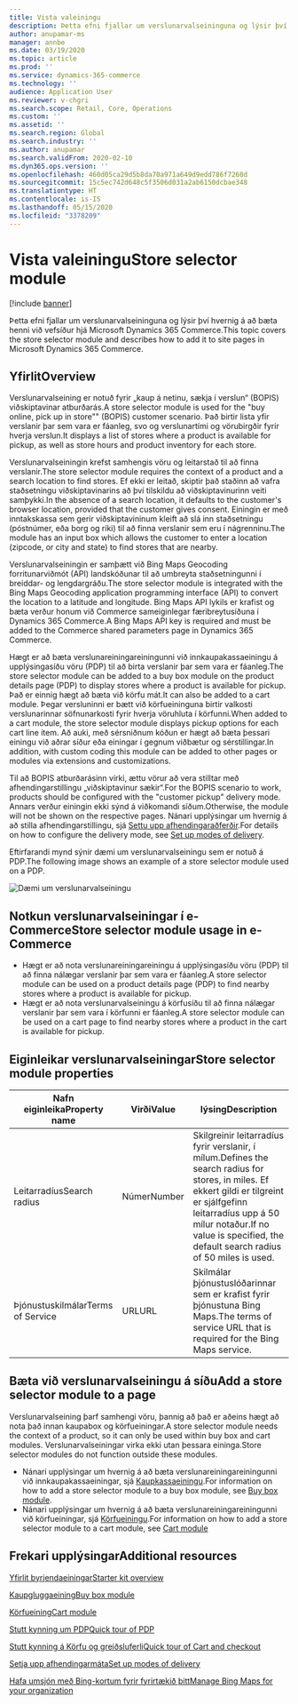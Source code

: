```yaml
---
title: Vista valeiningu
description: Þetta efni fjallar um verslunarvalseininguna og lýsir því hvernig á að bæta henni við vefsíður hjá Microsoft Dynamics 365 Commerce.
author: anupamar-ms
manager: annbe
ms.date: 03/19/2020
ms.topic: article
ms.prod: ''
ms.service: dynamics-365-commerce
ms.technology: ''
audience: Application User
ms.reviewer: v-chgri
ms.search.scope: Retail, Core, Operations
ms.custom: ''
ms.assetid: ''
ms.search.region: Global
ms.search.industry: ''
ms.author: anupamar
ms.search.validFrom: 2020-02-10
ms.dyn365.ops.version: ''
ms.openlocfilehash: 460d05ca29d5b8da70a971a649d9edd786f7260d
ms.sourcegitcommit: 15c5ec742d648c5f3506d031a2ab6150dcbae348
ms.translationtype: HT
ms.contentlocale: is-IS
ms.lasthandoff: 05/15/2020
ms.locfileid: "3378209"
---
```

# <a name="store-selector-module"></a><span data-ttu-id="fbd18-103">Vista valeiningu</span><span class="sxs-lookup"><span data-stu-id="fbd18-103">Store selector module</span></span>

[!include [banner](includes/banner.md)]

<span data-ttu-id="fbd18-104">Þetta efni fjallar um verslunarvalseininguna og lýsir því hvernig á að bæta henni við vefsíður hjá Microsoft Dynamics 365 Commerce.</span><span class="sxs-lookup"><span data-stu-id="fbd18-104">This topic covers the store selector module and describes how to add it to site pages in Microsoft Dynamics 365 Commerce.</span></span>

## <a name="overview"></a><span data-ttu-id="fbd18-105">Yfirlit</span><span class="sxs-lookup"><span data-stu-id="fbd18-105">Overview</span></span>

<span data-ttu-id="fbd18-106">Verslunarvalseining er notuð fyrir „kaup á netinu, sækja í verslun“ (BOPIS) viðskiptavinar atburðarás.</span><span class="sxs-lookup"><span data-stu-id="fbd18-106">A store selector module is used for the "buy online, pick up in store"" (BOPIS) customer scenario.</span></span> <span data-ttu-id="fbd18-107">Það birtir lista yfir verslanir þar sem vara er fáanleg, svo og verslunartími og vörubirgðir fyrir hverja verslun.</span><span class="sxs-lookup"><span data-stu-id="fbd18-107">It displays a list of stores where a product is available for pickup, as well as store hours and product inventory for each store.</span></span>

<span data-ttu-id="fbd18-108">Verslunarvalseiningin krefst samhengis vöru og leitarstað til að finna verslanir.</span><span class="sxs-lookup"><span data-stu-id="fbd18-108">The store selector module requires the context of a product and a search location to find stores.</span></span> <span data-ttu-id="fbd18-109">Ef ekki er leitað, skiptir það staðinn að vafra staðsetningu viðskiptavinarins að því tilskildu að viðskiptavinurinn veiti samþykki.</span><span class="sxs-lookup"><span data-stu-id="fbd18-109">In the absence of a search location, it defaults to the customer's browser location, provided that the customer gives consent.</span></span> <span data-ttu-id="fbd18-110">Einingin er með inntakskassa sem gerir viðskiptavininum kleift að slá inn staðsetningu (póstnúmer, eða borg og ríki) til að finna verslanir sem eru í nágrenninu.</span><span class="sxs-lookup"><span data-stu-id="fbd18-110">The module has an input box which allows the customer to enter a location (zipcode, or city and state) to find stores that are nearby.</span></span>

<span data-ttu-id="fbd18-111">Verslunarvalseiningin er samþætt við Bing Maps Geocoding forritunarviðmót (API) landskóðunar til að umbreyta staðsetningunni í breiddar- og lengdargráðu.</span><span class="sxs-lookup"><span data-stu-id="fbd18-111">The store selector module is integrated with the Bing Maps Geocoding application programming interface (API) to convert the location to a latitude and longitude.</span></span> <span data-ttu-id="fbd18-112">Bing Maps API lykils er krafist og bæta verður honum við Commerce sameiginlegar færibreytusíðuna í Dynamics 365 Commerce.</span><span class="sxs-lookup"><span data-stu-id="fbd18-112">A Bing Maps API key is required and must be added to the Commerce shared parameters page in Dynamics 365 Commerce.</span></span>

<span data-ttu-id="fbd18-113">Hægt er að bæta verslunareiningareiningunni við innkaupakassaeiningu á upplýsingasíðu vöru (PDP) til að birta verslanir þar sem vara er fáanleg.</span><span class="sxs-lookup"><span data-stu-id="fbd18-113">The store selector module can be added to a buy box module on the product details page (PDP) to display stores where a product is available for pickup.</span></span> <span data-ttu-id="fbd18-114">Það er einnig hægt að bæta við körfu mát.</span><span class="sxs-lookup"><span data-stu-id="fbd18-114">It can also be added to a cart module.</span></span> <span data-ttu-id="fbd18-115">Þegar versluninni er bætt við körfueininguna birtir valkosti verslunarinnar söfnunarkosti fyrir hverja vöruhluta í körfunni.</span><span class="sxs-lookup"><span data-stu-id="fbd18-115">When added to a cart module, the store selector module displays pickup options for each cart line item.</span></span> <span data-ttu-id="fbd18-116">Að auki, með sérsniðnum kóðun er hægt að bæta þessari einingu við aðrar síður eða einingar í gegnum viðbætur og sérstillingar.</span><span class="sxs-lookup"><span data-stu-id="fbd18-116">In addition, with custom coding this module can be added to other pages or modules via extensions and customizations.</span></span>

<span data-ttu-id="fbd18-117">Til að BOPIS atburðarásinn virki, ættu vörur að vera stilltar með afhendingarstillingu „viðskiptavinur sækir“.</span><span class="sxs-lookup"><span data-stu-id="fbd18-117">For the BOPIS scenario to work, products should be configured with the "customer pickup" delivery mode.</span></span> <span data-ttu-id="fbd18-118">Annars verður einingin ekki sýnd á viðkomandi síðum.</span><span class="sxs-lookup"><span data-stu-id="fbd18-118">Otherwise, the module will not be shown on the respective pages.</span></span> <span data-ttu-id="fbd18-119">Nánari upplýsingar um hvernig á að stilla afhendingarstillingu, sjá [Settu upp afhendingaraðferðir](https://docs.microsoft.com/dynamicsax-2012/appuser-itpro/set-up-modes-of-delivery).</span><span class="sxs-lookup"><span data-stu-id="fbd18-119">For details on how to configure the delivery mode, see [Set up modes of delivery](https://docs.microsoft.com/dynamicsax-2012/appuser-itpro/set-up-modes-of-delivery).</span></span>

<span data-ttu-id="fbd18-120">Eftirfarandi mynd sýnir dæmi um verslunarvalseiningu sem er notuð á PDP.</span><span class="sxs-lookup"><span data-stu-id="fbd18-120">The following image shows an example of a store selector module used on a PDP.</span></span>

![Dæmi um verslunarvalseiningu](./media/BOPIS.PNG)

## <a name="store-selector-module-usage-in-e-commerce"></a><span data-ttu-id="fbd18-122">Notkun verslunarvalseiningar í e-Commerce</span><span class="sxs-lookup"><span data-stu-id="fbd18-122">Store selector module usage in e-Commerce</span></span>

- <span data-ttu-id="fbd18-123">Hægt er að nota verslunareiningareiningu á upplýsingasíðu vöru (PDP) til að finna nálægar verslanir þar sem vara er fáanleg.</span><span class="sxs-lookup"><span data-stu-id="fbd18-123">A store selector module can be used on a product details page (PDP) to find nearby stores where a product is available for pickup.</span></span>
- <span data-ttu-id="fbd18-124">Hægt er að nota verslunarvalseiningu á körfusíðu til að finna nálægar verslanir þar sem vara í körfunni er fáanleg.</span><span class="sxs-lookup"><span data-stu-id="fbd18-124">A store selector module can be used on a cart page to find nearby stores where a product in the cart is available for pickup.</span></span>

## <a name="store-selector-module-properties"></a><span data-ttu-id="fbd18-125">Eiginleikar verslunarvalseiningar</span><span class="sxs-lookup"><span data-stu-id="fbd18-125">Store selector module properties</span></span>

| <span data-ttu-id="fbd18-126">Nafn eiginleika</span><span class="sxs-lookup"><span data-stu-id="fbd18-126">Property name</span></span>             | <span data-ttu-id="fbd18-127">Virði</span><span class="sxs-lookup"><span data-stu-id="fbd18-127">Value</span></span>                 | <span data-ttu-id="fbd18-128">lýsing</span><span class="sxs-lookup"><span data-stu-id="fbd18-128">Description</span></span> |
|---------------------------|-----------------------|-------------|
| <span data-ttu-id="fbd18-129">Leitarradíus</span><span class="sxs-lookup"><span data-stu-id="fbd18-129">Search radius</span></span> | <span data-ttu-id="fbd18-130">Númer</span><span class="sxs-lookup"><span data-stu-id="fbd18-130">Number</span></span> | <span data-ttu-id="fbd18-131">Skilgreinir leitarradíus fyrir verslanir, í mílum.</span><span class="sxs-lookup"><span data-stu-id="fbd18-131">Defines the search radius for stores, in miles.</span></span> <span data-ttu-id="fbd18-132">Ef ekkert gildi er tilgreint er sjálfgefinn leitarradíus upp á 50 mílur notaður.</span><span class="sxs-lookup"><span data-stu-id="fbd18-132">If no value is specified, the default search radius of 50 miles is used.</span></span>|
|<span data-ttu-id="fbd18-133">Þjónustuskilmálar</span><span class="sxs-lookup"><span data-stu-id="fbd18-133">Terms of Service</span></span> | <span data-ttu-id="fbd18-134">URL</span><span class="sxs-lookup"><span data-stu-id="fbd18-134">URL</span></span>    |  <span data-ttu-id="fbd18-135">Skilmálar þjónustuslóðarinnar sem er krafist fyrir þjónustuna Bing Maps.</span><span class="sxs-lookup"><span data-stu-id="fbd18-135">The terms of service URL that is required for the Bing Maps service.</span></span> |

## <a name="add-a-store-selector-module-to-a-page"></a><span data-ttu-id="fbd18-136">Bæta við verslunarvalseiningu á síðu</span><span class="sxs-lookup"><span data-stu-id="fbd18-136">Add a store selector module to a page</span></span>

<span data-ttu-id="fbd18-137">Verslunarvalseining þarf samhengi vöru, þannig að það er aðeins hægt að nota það innan kaupabox og körfueiningar.</span><span class="sxs-lookup"><span data-stu-id="fbd18-137">A store selector module needs the context of a product, so it can only be used within buy box and cart modules.</span></span> <span data-ttu-id="fbd18-138">Verslunarvalseiningar virka ekki utan þessara eininga.</span><span class="sxs-lookup"><span data-stu-id="fbd18-138">Store selector modules do not function outside these modules.</span></span>

- <span data-ttu-id="fbd18-139">Nánari upplýsingar um hvernig á að bæta verslunareiningareiningunni við innkaupakassaeiningar, sjá [Kaupkassaeiningu](add-buy-box.md).</span><span class="sxs-lookup"><span data-stu-id="fbd18-139">For information on how to add a store selector module to a buy box module, see [Buy box module](add-buy-box.md).</span></span> 
- <span data-ttu-id="fbd18-140">Nánari upplýsingar um hvernig á að bæta verslunareiningareiningunni við körfueiningar, sjá [Körfueiningu](add-cart-module.md).</span><span class="sxs-lookup"><span data-stu-id="fbd18-140">For information on how to add a store selector module to a cart module, see [Cart module](add-cart-module.md)</span></span>

## <a name="additional-resources"></a><span data-ttu-id="fbd18-141">Frekari upplýsingar</span><span class="sxs-lookup"><span data-stu-id="fbd18-141">Additional resources</span></span>

[<span data-ttu-id="fbd18-142">Yfirlit byrjendaeiningar</span><span class="sxs-lookup"><span data-stu-id="fbd18-142">Starter kit overview</span></span>](starter-kit-overview.md)

[<span data-ttu-id="fbd18-143">Kaupgluggaeining</span><span class="sxs-lookup"><span data-stu-id="fbd18-143">Buy box module</span></span>](add-buy-box.md)

[<span data-ttu-id="fbd18-144">Körfueining</span><span class="sxs-lookup"><span data-stu-id="fbd18-144">Cart module</span></span>](add-cart-module.md)

[<span data-ttu-id="fbd18-145">Stutt kynning um PDP</span><span class="sxs-lookup"><span data-stu-id="fbd18-145">Quick tour of PDP</span></span>](quick-tour-pdp.md)

[<span data-ttu-id="fbd18-146">Stutt kynning á Körfu og greiðsluferli</span><span class="sxs-lookup"><span data-stu-id="fbd18-146">Quick tour of Cart and checkout</span></span>](quick-tour-cart-checkout.md)

[<span data-ttu-id="fbd18-147">Setja upp afhendingarmáta</span><span class="sxs-lookup"><span data-stu-id="fbd18-147">Set up modes of delivery</span></span>](https://docs.microsoft.com/dynamicsax-2012/appuser-itpro/set-up-modes-of-delivery)

[<span data-ttu-id="fbd18-148">Hafa umsjón með Bing-kortum fyrir fyrirtækið þitt</span><span class="sxs-lookup"><span data-stu-id="fbd18-148">Manage Bing Maps for your organization</span></span>](dev-itpro/manage-bing-maps.md)
